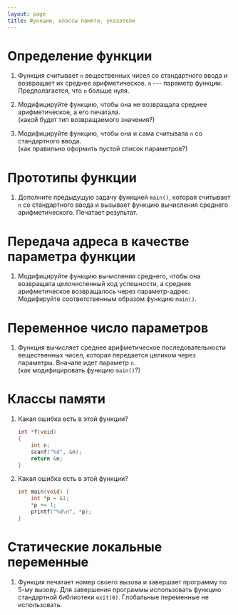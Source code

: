```yaml
---
layout: page
title: Функции, классы памяти, указатели
---
```


# Определение функции

1. Функция считывает `n` вещественных чисел
   со стандартного ввода и возвращает
   их среднее арифметическое. `n` --- параметр
   функции. Предполагается, что `n` больше нуля.

2. Модифицируйте функцию, чтобы она не возвращала
   среднее арифметическое, а его печатала.  
   (какой будет тип возвращаемого значения?)

3. Модифицируйте функцию, чтобы она и сама
   считывала `n` со стандартного ввода.  
   (как правильно оформить пустой список параметров?)


# Прототипы функции

1. Дополните предыдущую задачу функцией `main()`,
   которая считывает `n` со стандартного ввода
   и вызывает функцию вычисления среднего арифметического.
   Печатает результат.


# Передача адреса в качестве параметра функции

1. Модифицируйте функцию вычисления среднего,
   чтобы она возвращала целочисленный код успешности,
   а среднее арифметическое возвращалось через
   параметр-адрес. Модифируйте соответственным образом
   функцию `main()`.


# Переменное число параметров

1. Функция вычисляет среднее арифметическое
   последовательности вещественных чисел, которая
   передается целиком через параметры. Вначале
   идет параметр `n`.  
   (как модифицировать функцию `main()`?)


# Классы памяти

1. Какая ошибка есть в этой функции?

   ```c
   int *f(void)
   {
       int n;
       scanf("%d", &n);
       return &n;
   }
   ```

1. Какая ошибка есть в этой функции?

   ```c
   int main(void) {
       int *p = &1;
       *p += 1;
       printf("%d\n", *p);
   }
   ```

# Статические локальные переменные

1. Функция печатает номер своего вызова
   и завершает программу по 5-му вызову.
   Для завершения программы использовать
   функцию стандартной библиотеки `exit(0)`.
   Глобальные переменные не использовать.
